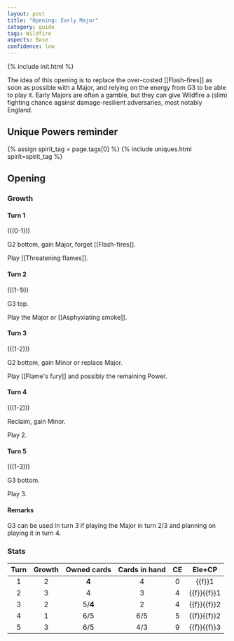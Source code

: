 ```yaml
---  
layout: post  
title: "Opening: Early Major"  
category: guide  
tags: Wildfire
aspects: Base
confidence: low
---
```

{% include init.html %}

The idea of this opening is to replace the over-costed 
[[Flash-fires]] as soon as possible with a Major, and relying on
the energy from G3 to be able to play it. Early Majors are often a 
gamble, but they can give Wildfire a (slim) fighting chance against
damage-resilient adversaries, most notably England.

## Unique Powers reminder

{% assign spirit_tag = page.tags[0] %}
{% include uniques.html spirit=spirit_tag %}


## Opening

### Growth

#### Turn 1

(((0-1)))

G2 bottom, gain Major, forget [[Flash-fires]]. 

Play [[Threatening flames]].

#### Turn 2

(((1-1)))

G3 top.

Play the Major or [[Asphyxiating smoke]].

#### Turn 3

(((1-2)))

G2 bottom, gain Minor or replace Major.

Play [[Flame's fury]] and possibly the remaining Power.

#### Turn 4

(((1-2)))

Reclaim, gain Minor.

Play 2.

#### Turn 5

(((1-3)))

G3 bottom.

Play 3.

#### Remarks

G3 can be used in turn 3 if playing the Major in turn 2/3 and planning on playing it in turn 4.


### Stats

Turn | Growth | Owned cards | Cards in hand | CE | Ele+CP
:--: | :--: | :--: | :--: | :--: | :--:
1 | 2 | **4** |  4  |  0 | {{f}}1
2 | 3 |   4   |  3  |  4 | {{f}}{{f}}1
3 | 2 |5/**4**|  2  |  4 | {{f}}{{f}}2
4 | 1 |  6/5  | 6/5 |  5 | {{f}}{{f}}2
5 | 3 |  6/5  | 4/3 |  9 | {{f}}{{f}}3
